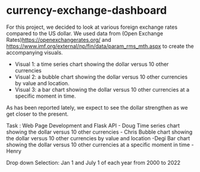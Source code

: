 # currency-exchange-dashboard

For this project, we decided to look at various foreign exchange rates compared to the US dollar. We used data from (Open Exchange Rates)https://openexchangerates.org/ and https://www.imf.org/external/np/fin/data/param_rms_mth.aspx to create the accompanying visuals.
	
  * Visual 1: a time series chart showing the dollar versus 10 other currencies
  * Visual 2: a bubble chart showing the dollar versus 10 other currencies by value and location.
  * Visual 3: a bar chart showing the dollar versus 10 other currencies at a specific moment in time.

As has been reported lately, we expect to see the dollar strengthen as we get closer to the present.

Task :
Web Page Development and Flask API - Doug
Time series chart showing the dollar versus 10 other currencies - Chris
Bubble chart showing the dollar versus 10 other currencies by value and location -Degi
Bar chart showing the dollar versus 10 other currencies at a specific moment in time - Henry

Drop down Selection: Jan 1 and July 1 of each year from 2000 to 2022
